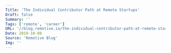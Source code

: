 ```yaml
---
Title: 'The Individual Contributor Path at Remote Startups'
Draft: false
Summary: ''
Tags: ['remote', 'career']
URL: '//blog.remotive.io/the-individual-contributor-path-at-remote-startups/'
Date: 2019-10-08
Source: 'Remotive Blog'
Img: ''
---
```

